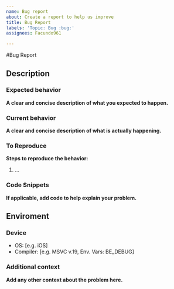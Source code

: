 ```yaml
---
name: Bug report
about: Create a report to help us improve
title: Bug Report
labels: 'Topic: Bug :bug:'
assignees: Facundo961

---
```


#Bug Report
## Description
### Expected behavior
__A clear and concise description of what you expected to happen.__

### Current behavior
__A clear and concise description of what is actually happening.__

### To Reproduce
**Steps to reproduce the behavior:**
1. ...

### Code Snippets
__If applicable, add code to help explain your problem.__

## Enviroment
### Device
 - OS: [e.g. iOS]
 - Compiler: [e.g. MSVC v.19, Env. Vars: BE_DEBUG]

### Additional context
__Add any other context about the problem here.__
